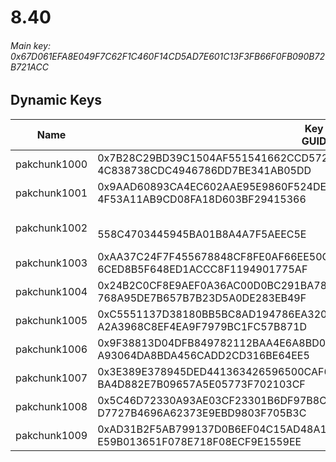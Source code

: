 # 8.40

###### *Main key: 0x67D061EFA8E049F7C62F1C460F14CD5AD7E601C13F3FB66F0FB090B72B721ACC*

## Dynamic Keys

| Name         | Key<br/>GUID                                                                                            | Notes        |
|--------------|---------------------------------------------------------------------------------------------------------|--------------|
| pakchunk1000 | 0x7B28C29BD39C1504AF551541662CCD57217EF246FD3A5345AEF0F2F1DD500DFA<br/>4C838738CDC4946786DD7BE341AB05DD |              |
| pakchunk1001 | 0x9AAD60893CA4EC602AAE95E9860F524DEB43427845052E4CD526041CCEEE62A9<br/>4F53A11AB9CD08FA18D603BF29415366 |              |
| pakchunk1002 | <br/>558C4703445945BA01B8A4A7F5AEEC5E                                                                   | Bao Bros set |
| pakchunk1003 | 0xAA37C24F7F455678848CF8FE0AF66EE50CFC5C71ED7671FC902B15DCFD4E689C<br/>6CED8B5F648ED1ACCC8F1194901775AF |              |
| pakchunk1004 | 0x24B2C0CF8E9AEF0A36AC00D0BC291BA7821B29EC6BEC9E5B06BE9DEADA129F9D<br/>768A95DE7B657B7B23D5A0DE283EB49F |              |
| pakchunk1005 | 0xC5551137D38180BB5BC8AD194786EA320B19A4BFD22639485DFD56184A5F77A2<br/>A2A3968C8EF4EA9F7979BC1FC57B871D |              |
| pakchunk1006 | 0x9F38813D04DFB849782112BAA4E6A8BD0A6A402EA7B0C419153C7E0C483ADAAE<br/>A93064DA8BDA456CADD2CD316BE64EE5 |              |
| pakchunk1007 | 0x3E389E378945DED441363426596500CAF654695D0EACF18F630AEA353F194AEB<br/>BA4D882E7B09657A5E05773F702103CF |              |
| pakchunk1008 | 0x5C46D72330A93AE03CF23301B6DF97B8CB7E35A3885A5BDFA56F61EE2FDD1653<br/>D7727B4696A62373E9EBD9803F705B3C |              |
| pakchunk1009 | 0xAD31B2F5AB799137D0B6EF04C15AD48A17F3B8DF2F9053E5DD73721AFA9B657E<br/>E59B013651F078E718F08ECF9E1559EE |              |
